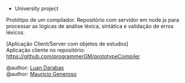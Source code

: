 * University project

Protótipo de um compilador. Repositório com servidor em node.js para processar as lógicas de análise léxica, sintática e validação de erros léxicos.

[Aplicação Client/Server com objetos de estudos] <br>
Aplicação cliente no repositório: https://github.com/programmerGM/prototypeCompiler

@author: [Luan Darabas](https://github.com/luandr) <br>
@author: [Maurício Generoso](https://github.com/programmerGM) <br>

